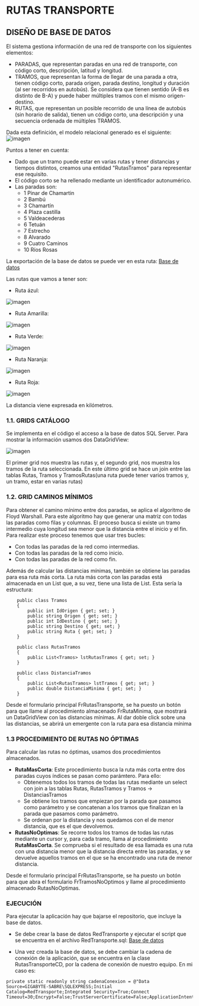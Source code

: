 # RUTAS TRANSPORTE

## DISEÑO DE BASE DE DATOS
El sistema gestiona información de una red de transporte con los siguientes elementos:
- PARADAS, que representan paradas en una red de transporte, con código corto, descripción, latitud y longitud.
- TRAMOS, que representan la forma de llegar de una parada a otra, tienen código corto, parada origen, parada destino, longitud y duración (al ser recorridos en autobús). Se considera que tienen sentido (A-B es distinto de B-A) y puede haber múltiples tramos con el mismo origen-destino.
- RUTAS, que representan un posible recorrido de una línea de autobús (sin horario de salida), tienen un código corto, una descripción y una secuencia ordenada de múltiples TRAMOS.

Dada esta definición, el modelo relacional generado es el siguiente:
![imagen](https://user-images.githubusercontent.com/37666654/154796768-dcaa2036-5013-4806-bf46-448934b14273.png)

Puntos a tener en cuenta:
- Dado que un tramo puede estar en varias rutas y tener distancias y tiempos distintos, creamos una entidad "RutasTramos" para representar ese requisito.
- El código corto se ha rellenado mediante un identificador autonumérico.
- Las paradas son:
  - 1 Pinar de Chamartin
  - 2 Bambú
  - 3 Chamartín
  - 4 Plaza castilla
  - 5 Valdeacederas
  - 6 Tetuán
  - 7 Estrecho
  - 8 Alvarado
  - 9 Cuatro Caminos
  - 10 Ríos Rosas

La exportación de la base de datos se puede ver en esta ruta:
[Base de datos](https://github.com/Asurbanipal1977/RutasTransporte/edit/main/RedTransporte.sql)

Las rutas que vamos a tener son:

- Ruta ázul:


![imagen](https://user-images.githubusercontent.com/37666654/155022029-6ab2d620-920a-43b1-a592-10f2d5065649.png)


- Ruta Amarilla:


 ![imagen](https://user-images.githubusercontent.com/37666654/155022090-cb8a7e62-1c86-4907-a16e-98bff2a957e0.png)

- Ruta Verde:


![imagen](https://user-images.githubusercontent.com/37666654/155022129-51f8a89e-d83e-4121-bc09-2884dafc2505.png)

- Ruta Naranja:


![imagen](https://user-images.githubusercontent.com/37666654/155022154-4ffb791e-f199-4dcc-8b51-f6c05b943a01.png)

- Ruta Roja:


![imagen](https://user-images.githubusercontent.com/37666654/155022215-59542041-fb1f-4c67-9b9a-a004c45e0a9c.png)

La distancia viene expresada en kilómetros.


### 1.1. GRIDS CATÁLOGO

Se implementa en el código el acceso a la base de datos SQL Server. Para mostrar la información usamos dos DataGridView:


![imagen](https://user-images.githubusercontent.com/37666654/155023014-6f9806fb-1841-42fe-ba74-2071065f85b3.png)

El primer grid nos muestra las rutas y, el segundo grid, nos muestra los tramos de la ruta seleccionada. En este último grid se hace un join entre las tablas Rutas, Tramos y TramosRutas(una ruta puede tener varios tramos y, un tramo, estar en varias rutas)

### 1.2. GRID CAMINOS MÍNIMOS

Para obtener el camino mínimo entre dos paradas, se aplica el algoritmo de Floyd Warshall. Para este algoritmo hay que generar una matriz con todas las paradas como filas y columnas. 
El proceso busca si existe un tramo intermedio cuya longitud sea menor que la distancia entre el inicio y el fin. Para realizar este proceso tenemos que usar tres bucles:
- Con todas las paradas de la red como intermedias.
- Con todas las paradas de la red como inicio.
- Con todas las paradas de la red como fin.

Además de calcular las distancias mínimas, también se obtiene las paradas para esa ruta más corta. La ruta más corta con las paradas está almacenada en un List<RutasTramos> que, a su vez, tiene una lista de List<Tramos>. Esta sería la estructura:
```
    public class Tramos
    {
        public int IdOrigen { get; set; }
        public string Origen { get; set; }
        public int IdDestino { get; set; }
        public string Destino { get; set; }
        public string Ruta { get; set; }
    }

    public class RutasTramos
    {
        public List<Tramos> lstRutasTramos { get; set; }
    } 
  
    public class DistanciaTramos
    {
        public List<RutasTramos> lstTramos { get; set; }
        public double DistanciaMinima { get; set; }
    }
 ```
Desde el formulario principal FrRutasTransporte, se ha puesto un botón para que llame al procedimiento almacenado FrRutaMinima, que mostrará un DataGridView con las distancias mínimas. Al dar doble click sobre una las distancias, se abrirá un emergente con la ruta para esa distancia mínima

### 1.3 PROCEDIMIENTO DE RUTAS NO ÓPTIMAS

Para calcular las rutas no óptimas, usamos dos procedimientos almacenados. 
- **RutaMasCorta**: Este procedimiento busca la ruta más corta entre dos paradas cuyos índices se pasan como parámtero. Para ello:
  - Obtenemos todos los tramos de todas las rutas mediante un select con join a las tablas Rutas, RutasTramos y Tramos -> DistanciasTramos
  - Se obtiene los tramos que empiezan por la parada que pasamos como parámetro y se concatenan a los tramos que finalizan en la parada que pasamos como parámetro.
  - Se ordenan por la distancia y nos quedamos con el de menor distancia, que es el que devolvemos.
- **RutasNoOptimas**: Se recorre todos los tramos de todas las rutas mediante un cursor y, para cada tramo, llama al procedimiento **RutaMasCorta**. Se comprueba si el resultado de esa llamada es una ruta con una distancia menor que la distancia directa entre las paradas, y se devuelve aquellos tramos en el que se ha encontrado una ruta de menor distancia.
  
Desde el formulario principal FrRutasTransporte, se ha puesto un botón para que abra el formulario FrTramosNoOptimos y llame al procedimiento almacenado RutasNoOptimas.
  
 ### EJECUCIÓN
 Para ejecutar la aplicación hay que bajarse el repositorio, que incluye la base de datos. 
  - Se debe crear la base de datos RedTransporte y ejecutar el script que se encuentra en el archivo RedTransporte.sql: 
  [Base de datos](https://github.com/Asurbanipal1977/RutasTransporte/edit/main/RedTransporte.sql)
  
  
  
  - Una vez creada la base de datos, se debe cambiar la cadena de conexión de la aplicación, que se encuentra en la clase RutasTransporteCD, por la cadena de conexión de nuestro equipo. En mi caso es:
  ```
  private static readonly string cadenaConexion = @"Data Source=GIGABYTE-SABRE\SQLEXPRESS;Initial Catalog=RedTransporte;Integrated Security=True;Connect Timeout=30;Encrypt=False;TrustServerCertificate=False;ApplicationIntent=ReadWrite;MultiSubnetFailover=False";
```
